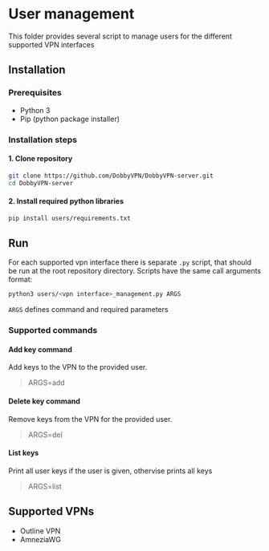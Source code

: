 # User management

This folder provides several script to manage users for the different supported VPN interfaces

## Installation

### Prerequisites

* Python 3
* Pip (python package installer)

### Installation steps

#### 1. Clone repository
```bash
git clone https://github.com/DobbyVPN/DobbyVPN-server.git
cd DobbyVPN-server
```

#### 2. Install required python libraries

```bash
pip install users/requirements.txt
```

## Run

For each supported vpn interface there is separate `.py` script, that should be run at the root repository directory.
Scripts have the same call arguments format:

```bash
python3 users/<vpn interface>_management.py ARGS
```

`ARGS` defines command and required parameters

### Supported commands

#### Add key command

Add keys to the VPN to the provided user.

> ARGS=add <user name>

#### Delete key command

Remove keys from the VPN for the provided user.

> ARGS=del <user name>

#### List keys

Print all user keys if the user is given, othervise prints all keys

> ARGS=list <optional user name>

## Supported VPNs

* Outline VPN
* AmneziaWG
